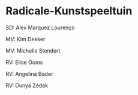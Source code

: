 # Radicale-Kunstspeeltuin
SD: Alex Marquez Lourenço

MV: Kim Dekker

MV: Michelle Stendert

RV: Elise Ooms

RV: Angelina Bader

RV: Dunya Zedak
